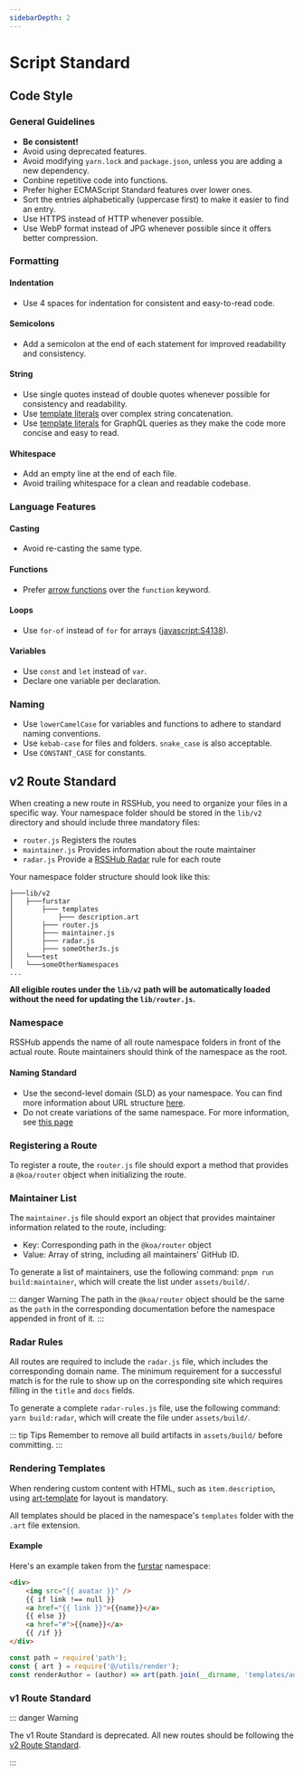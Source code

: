 ```yaml
---
sidebarDepth: 2
---
```

# Script Standard

## Code Style

### General Guidelines

-   **Be consistent!**
-   Avoid using deprecated features.
-   Avoid modifying `yarn.lock` and `package.json`, unless you are adding a new dependency.
-   Conbine repetitive code into functions.
-   Prefer higher ECMAScript Standard features over lower ones.
-   Sort the entries alphabetically (uppercase first) to make it easier to find an entry.
-   Use HTTPS instead of HTTP whenever possible.
-   Use WebP format instead of JPG whenever possible since it offers better compression.

### Formatting

#### Indentation

-   Use 4 spaces for indentation for consistent and easy-to-read code.

#### Semicolons

-   Add a semicolon at the end of each statement for improved readability and consistency.

#### String

-   Use single quotes instead of double quotes whenever possible for consistency and readability.
-   Use [template literals](https://developer.mozilla.org/docs/Web/JavaScript/Reference/Template_literals) over complex string concatenation.
-   Use [template literals](https://developer.mozilla.org/docs/Web/JavaScript/Reference/Template_literals) for GraphQL queries as they make the code more concise and easy to read.

#### Whitespace

-   Add an empty line at the end of each file.
-   Avoid trailing whitespace for a clean and readable codebase.

### Language Features

#### Casting

-   Avoid re-casting the same type.

#### Functions

-   Prefer [arrow functions](https://developer.mozilla.org/docs/Web/JavaScript/Reference/Functions/Arrow_functions) over the `function` keyword.

#### Loops

-   Use `for-of` instead of `for` for arrays ([javascript:S4138](https://rules.sonarsource.com/javascript/RSPEC-4138)).

#### Variables

-   Use `const` and `let` instead of `var`.
-   Declare one variable per declaration.

### Naming

-   Use `lowerCamelCase` for variables and functions to adhere to standard naming conventions.
-   Use `kebab-case` for files and folders. `snake_case` is also acceptable.
-   Use `CONSTANT_CASE` for constants.

## v2 Route Standard

When creating a new route in RSSHub, you need to organize your files in a specific way. Your namespace folder should be stored in the `lib/v2` directory and should include three mandatory files:

-   `router.js` Registers the routes
-   `maintainer.js` Provides information about the route maintainer
-   `radar.js` Provide a [RSSHub Radar](https://github.com/DIYgod/RSSHub-Radar) rule for each route

Your namespace folder structure should look like this:

```
├───lib/v2
│   ├───furstar
│       ├─── templates
│           ├─── description.art
│       ├─── router.js
│       ├─── maintainer.js
│       ├─── radar.js
│       ├─── someOtherJs.js
│   └───test
│   └───someOtherNamespaces
...
```

**All eligible routes under the `lib/v2` path will be automatically loaded without the need for updating the `lib/router.js`.**

### Namespace

RSSHub appends the name of all route namespace folders in front of the actual route. Route maintainers should think of the namespace as the root.

#### Naming Standard

-   Use the second-level domain (SLD) as your namespace. You can find more information about URL structure [here](/en/joinus/new-radar.html#top-level-object-key).
-   Do not create variations of the same namespace. For more information, see [this page](/en/joinus/new-rss/before-start.html#create-a-namespace)

### Registering a Route

To register a route, the `router.js` file should export a method that provides a `@koa/router` object when initializing the route.

### Maintainer List

The `maintainer.js` file should export an object that provides maintainer information related to the route, including:

-   Key: Corresponding path in the `@koa/router` object
-   Value: Array of string, including all maintainers' GitHub ID.

To generate a list of maintainers, use the following command: `pnpm run build:maintainer`, which will create the list under `assets/build/`.

::: danger Warning
The path in the `@koa/router` object should be the same as the `path` in the corresponding documentation before the namespace appended in front of it.
:::

### Radar Rules

All routes are required to include the `radar.js` file, which includes the corresponding domain name. The minimum requirement for a successful match is for the rule to show up on the corresponding site which requires filling in the `title` and `docs` fields.

To generate a complete `radar-rules.js` file, use the following command: `yarn build:radar`, which will create the file under `assets/build/`.

::: tip Tips
Remember to remove all build artifacts in `assets/build/` before committing.
:::

### Rendering Templates

When rendering custom content with HTML, such as `item.description`, using [art-template](https://aui.github.io/art-template/) for layout is mandatory.

All templates should be placed in the namespace's `templates` folder with the `.art` file extension.

#### Example

Here's an example taken from the [furstar](https://github.com/DIYgod/RSSHub/blob/master/lib/v2/furstar) namespace:

```html
<div>
    <img src="{{ avatar }}" />
    {{ if link !== null }}
    <a href="{{ link }}">{{name}}</a>
    {{ else }}
    <a href="#">{{name}}</a>
    {{ /if }}
</div>
```

```js
const path = require('path');
const { art } = require('@/utils/render');
const renderAuthor = (author) => art(path.join(__dirname, 'templates/author.art'), author);
```

### v1 Route Standard

::: danger Warning

The v1 Route Standard is deprecated. All new routes should be following the [v2 Route Standard](/en/joinus/script-standard.html#v2-route-standard).

:::
